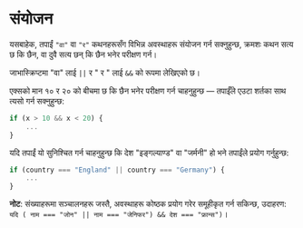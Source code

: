 # संयोजन


यसबाहेक, तपाईं `"वा"` वा `"र"` कथनहरूसँग विभिन्न अवस्थाहरू संयोजन गर्न सक्नुहुन्छ, क्रमशः कथन सत्य छ कि छैन, वा दुवै सत्य छन् कि छैन भनेर परीक्षण गर्न।

जाभास्क्रिप्टमा "वा" लाई `||` र " र " लाई `&&` को रूपमा लेखिएको छ।

एक्सको मान १० र २० को बीचमा छ कि छैन भनेर परीक्षण गर्न चाहनुहुन्छ — तपाईँले एउटा शर्तका साथ त्यसो गर्न सक्नुहुन्छ:

```javascript
if (x > 10 && x < 20) {
    ...
}
```

यदि तपाईं यो सुनिश्चित गर्न चाहनुहुन्छ कि देश "इङ्गल्याण्ड" वा "जर्मनी" हो भने तपाईंले प्रयोग गर्नुहुन्छ:

```javascript
if (country === "England" || country === "Germany") {
    ...
}
```

**नोट**: संख्याहरूमा सञ्चालनहरू जस्तै, अवस्थाहरू कोष्ठक प्रयोग गरेर समूहीकृत गर्न सकिन्छ, उदाहरण: `यदि ( नाम === "जोन" || नाम === "जेनिफर") && देश === "फ्रान्स")`।

